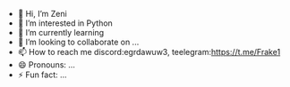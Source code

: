 - 👋 Hi, I’m Zeni
- 👀 I’m interested in Python
- 🌱 I’m currently learning
- 💞️ I’m looking to collaborate on ...
- 📫 How to reach me discord:egrdawuw3, teelegram:https://t.me/Frake1
- 😄 Pronouns: ...
- ⚡ Fun fact: ...

<!---
egordawuw3/egordawuw3 is a ✨ special ✨ repository because its `README.md` (this file) appears on your GitHub profile.
You can click the Preview link to take a look at your changes.
--->
